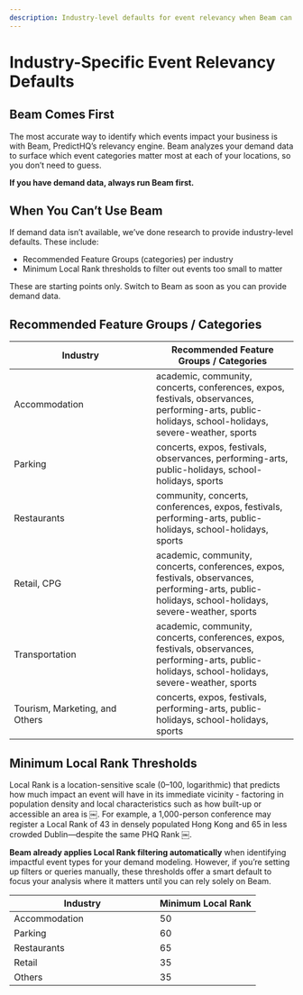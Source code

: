 ```yaml
---
description: Industry-level defaults for event relevancy when Beam can’t be applied.
---
```


# Industry-Specific Event Relevancy Defaults

## Beam Comes First

The most accurate way to identify which events impact your business is with Beam, PredictHQ’s relevancy engine. Beam analyzes your demand data to surface which event categories matter most at each of your locations, so you don’t need to guess.

**If you have demand data, always run Beam first.**

## When You Can’t Use Beam

If demand data isn’t available, we’ve done research to provide industry-level defaults. These include:

* Recommended Feature Groups (categories) per industry
* Minimum Local Rank thresholds to filter out events too small to matter

These are starting points only. Switch to Beam as soon as you can provide demand data.

## Recommended Feature Groups / Categories

<table><thead><tr><th width="236.2265625">Industry</th><th>Recommended Feature Groups / Categories</th></tr></thead><tbody><tr><td>Accommodation</td><td>academic, community, concerts, conferences, expos, festivals, observances, performing-arts, public-holidays, school-holidays, severe-weather, sports</td></tr><tr><td>Parking</td><td>concerts, expos, festivals, observances, performing-arts, public-holidays, school-holidays, sports</td></tr><tr><td>Restaurants</td><td>community, concerts, conferences, expos, festivals, performing-arts, public-holidays, school-holidays, sports</td></tr><tr><td>Retail, CPG</td><td>academic, community, concerts, conferences, expos, festivals, observances, performing-arts, public-holidays, school-holidays, severe-weather, sports</td></tr><tr><td>Transportation</td><td>academic, community, concerts, conferences, expos, festivals, observances, performing-arts, public-holidays, school-holidays, severe-weather, sports</td></tr><tr><td>Tourism, Marketing, and Others</td><td>concerts, expos, festivals, performing-arts, public-holidays, school-holidays, sports</td></tr></tbody></table>

## Minimum Local Rank Thresholds

Local Rank is a location-sensitive scale (0–100, logarithmic) that predicts how much impact an event will have in its immediate vicinity - factoring in population density and local characteristics such as how built-up or accessible an area is ￼. For example, a 1,000-person conference may register a Local Rank of 43 in densely populated Hong Kong and 65 in less crowded Dublin—despite the same PHQ Rank ￼.

**Beam already applies Local Rank filtering automatically** when identifying impactful event types for your demand modeling. However, if you’re setting up filters or queries manually, these thresholds offer a smart default to focus your analysis where it matters until you can rely solely on Beam.

<table><thead><tr><th width="242.7578125">Industry</th><th>Minimum Local Rank</th></tr></thead><tbody><tr><td>Accommodation</td><td>50</td></tr><tr><td>Parking</td><td>60</td></tr><tr><td>Restaurants</td><td>65</td></tr><tr><td>Retail</td><td>35</td></tr><tr><td>Others</td><td>35</td></tr></tbody></table>
